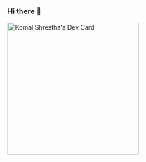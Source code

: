 ### Hi there 👋

<!--
**komalshres/komalshres** is a ✨ _special_ ✨ repository because its `README.md` (this file) appears on your GitHub profile.

Here are some ideas to get you started:

- 🔭 I’m currently working on ...
- 🌱 I’m currently learning ...
- 👯 I’m looking to collaborate on ...
- 🤔 I’m looking for help with ...
- 💬 Ask me about ...
- 📫 How to reach me: ...
- 😄 Pronouns: ...
- ⚡ Fun fact: ...
-->
<a href="https://app.daily.dev/komalshres"><img src="https://api.daily.dev/devcards/d6a6ac97e1c24acc9ac31b15bb015dfb.png?r=9f7" width="300" alt="Komal Shrestha's Dev Card"/></a>

